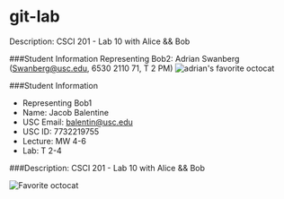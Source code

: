git-lab
=======

Description: CSCI 201 - Lab 10 with Alice &amp;&amp; Bob


###Student Information
Representing Bob2: Adrian Swanberg (Swanberg@usc.edu, 6530 2110 71, T 2 PM)
![adrian's favorite octocat](http://ruby-journal.com/images/octocat/dr-octocat.png)



###Student Information
  + Representing Bob1
  + Name: Jacob Balentine
  + USC Email: balentin@usc.edu
  + USC ID: 7732219755
  + Lecture: MW 4-6
  + Lab: T 2-4

###Description: CSCI 201 - Lab 10 with Alice &amp;&amp; Bob

![Favorite octocat](http://octodex.github.com/images/daftpunktocat-thomas.gif)

